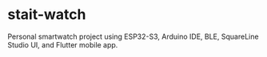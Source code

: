 # stait-watch
Personal smartwatch project using ESP32-S3, Arduino IDE, BLE, SquareLine Studio UI, and Flutter mobile app.
